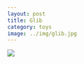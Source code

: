 ```yaml
---
layout: post
title: Glib
category: toys
image: ../img/glib.jpg
---
```


<img src="{{ site.baseurl }}/img/glib.jpg">